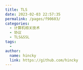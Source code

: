 ```yaml
---
title: TLS
date: 2023-02-03 22:57:35
permalink: /pages/f90603/
categories:
  - 计算机相关技术
  - 协议
  - TLS&SSL
tags:
  - 
author: 
  name: hincky
  link: https://github.com/hincky
---
```


